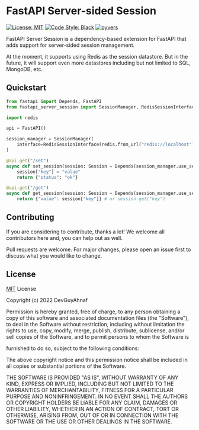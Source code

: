 # FastAPI Server-sided Session

[![License: MIT](https://img.shields.io/badge/License-MIT-lightgrey.svg?style=flat-square)](https://opensource.org/licenses/MIT)
[![Code Style: Black](https://img.shields.io/badge/Code%20Style-Black-black?style=flat-square)](https://github.com/psf/black)
[![pyvers](https://img.shields.io/badge/python-3.6+-blue?style=flat-square)]()

FastAPI Server Session is a dependency-based extension for FastAPI that adds support for server-sided session management.

At the moment, it supports using Redis as the session datastore. But in the future, it will support even more datastores including but not limited to SQL, MongoDB, etc.

## Quickstart

```py
from fastapi import Depends, FastAPI
from fastapi_server_session import SessionManager, RedisSessionInterface, Session

import redis

api = FastAPI()

session_manager = SessionManager(
    interface=RedisSessionInterface(redis.from_url("redis://localhost"))
)

@api.get("/set")
async def set_session(session: Session = Depends(session_manager.use_session)):
    session["key"] = "value"
    return {"status": "ok"}

@api.get("/get")
async def get_session(session: Session = Depends(session_manager.use_session)):
    return {"value": session["key"]} # or session.get("key")
```

## Contributing

If you are considering to contribute, thanks a lot! We welcome all contributors here and, you can help out as well.

Pull requests are welcome. For major changes, please open an issue first to discuss what you would like to change.

## License

[MIT](https://choosealicense.com/licenses/mit/) License

Copyright (c) 2022 DevGuyAhnaf

Permission is hereby granted, free of charge, to any person obtaining a copy
of this software and associated documentation files (the "Software"), to deal
in the Software without restriction, including without limitation the rights
to use, copy, modify, merge, publish, distribute, sublicense, and/or sell
copies of the Software, and to permit persons to whom the Software is

furnished to do so, subject to the following conditions:

The above copyright notice and this permission notice shall be included in all
copies or substantial portions of the Software.

THE SOFTWARE IS PROVIDED "AS IS", WITHOUT WARRANTY OF ANY KIND, EXPRESS OR
IMPLIED, INCLUDING BUT NOT LIMITED TO THE WARRANTIES OF MERCHANTABILITY,
FITNESS FOR A PARTICULAR PURPOSE AND NONINFRINGEMENT. IN NO EVENT SHALL THE
AUTHORS OR COPYRIGHT HOLDERS BE LIABLE FOR ANY CLAIM, DAMAGES OR OTHER
LIABILITY, WHETHER IN AN ACTION OF CONTRACT, TORT OR OTHERWISE, ARISING FROM,
OUT OF OR IN CONNECTION WITH THE SOFTWARE OR THE USE OR OTHER DEALINGS IN THE
SOFTWARE.
